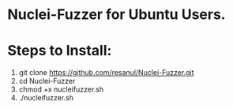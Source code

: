 # Nuclei-Fuzzer for Ubuntu Users.

# Steps to Install:
1. git clone https://github.com/resanul/Nuclei-Fuzzer.git
2. cd Nuclei-Fuzzer
3. chmod +x nucleifuzzer.sh
4. ./nucleifuzzer.sh
